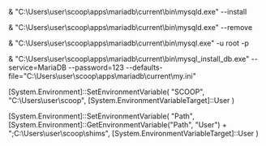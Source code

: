 & "C:\Users\user\scoop\apps\mariadb\current\bin\mysqld.exe" --install

& "C:\Users\user\scoop\apps\mariadb\current\bin\mysqld.exe" --remove

& "C:\Users\user\scoop\apps\mariadb\current\bin\mysql.exe" -u root -p


& "C:\Users\user\scoop\apps\mariadb\current\bin\mysql_install_db.exe" --service=MariaDB --password=123 --defaults-file="C:\Users\user\scoop\apps\mariadb\current\my.ini"

[System.Environment]::SetEnvironmentVariable(
    "SCOOP",
    "C:\Users\user\scoop",
    [System.EnvironmentVariableTarget]::User
)

[System.Environment]::SetEnvironmentVariable(
    "Path",
    [System.Environment]::GetEnvironmentVariable("Path", "User") + ";C:\Users\user\scoop\shims",
    [System.EnvironmentVariableTarget]::User
)